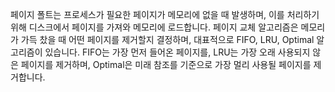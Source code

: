 페이지 폴트는 프로세스가 필요한 페이지가 메모리에 없을 때 발생하며, 이를 처리하기 위해 디스크에서 페이지를 가져와 메모리에 로드합니다. 페이지 교체 알고리즘은 메모리가 가득 찼을 때 어떤 페이지를 제거할지 결정하며, 대표적으로 FIFO, LRU, Optimal 알고리즘이 있습니다. FIFO는 가장 먼저 들어온 페이지를, LRU는 가장 오래 사용되지 않은 페이지를 제거하며, Optimal은 미래 참조를 기준으로 가장 멀리 사용될 페이지를 제거합니다. 
